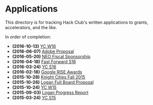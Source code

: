 # Applications

This directory is for tracking Hack Club's written applications to grants, accelerators, and the like.

In order of completion:

- **(2016-10-13)** [YC W16](yc_w16.md)
- **(2016-06-07)** [Adobe Proposal](adobe_proposal/)
- **(2016-05-20)** [NEO Fiscal Sponsorship](neo_fiscal_sponsorship/)
- **(2016-04-18)** [Fast Forward S16](fast_forward_s16.md)
- **(2016-03-24)** [YC S16](yc_s16.md)
- **(2016-02-18)** [Google RISE Awards](google_rise_2016.md)
- **(2015-10-28)** [Knight Cities Fall 2015](knight_cities_app_fall_15.md)
- **(2015-10-26)** [Logan Full Board Proposal](logan_full_board_proposal/)
- **(2015-10-24)** [YC W15](yc_w15.md)
- **(2015-09-03)** [Logan Progress Report](logan_progress_report/)
- **(2015-03-24)** [YC S15](yc_s15.md)
